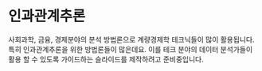 # 인과관계추론

사회과학, 금융, 경제분야의 분석 방법론으로 계량경제학 테크닉들이 많이 활용됩니다. 특히 인과관계추론을 위한 방법론들이 많은데요. 이를 테크 분야의 데이터 분석가들이 활용 할 수 있도록 가이드하는 슬라이드를 제작하려고 준비중입니다.
